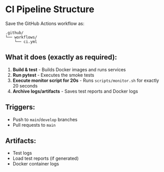 # CI Pipeline Structure

Save the GitHub Actions workflow as:

```
.github/
└── workflows/
    └── ci.yml
```

## What it does (exactly as required):

1. **Build & test** - Builds Docker images and runs services
2. **Run pytest** - Executes the smoke tests  
3. **Execute monitor script for 20s** - Runs `scripts/monitor.sh` for exactly 20 seconds
4. **Archive logs/artifacts** - Saves test reports and Docker logs

## Triggers:
- Push to `main`/`develop` branches
- Pull requests to `main`

## Artifacts:
- Test logs
- Load test reports (if generated)
- Docker container logs